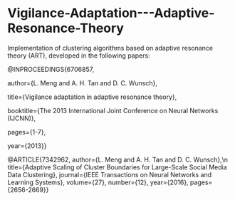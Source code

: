 # Vigilance-Adaptation---Adaptive-Resonance-Theory

Implementation of clustering algorithms based on adaptive resonance theory (ART), developed in the following papers:

@INPROCEEDINGS{6706857, 

author={L. Meng and A. H. Tan and D. C. Wunsch}, 

title={Vigilance adaptation in adaptive resonance theory}, 

booktitle={The 2013 International Joint Conference on Neural Networks (IJCNN)}, 

pages={1-7}, 

year={2013}}

@ARTICLE{7342962, 
author={L. Meng and A. H. Tan and D. C. Wunsch},\n
title={Adaptive Scaling of Cluster Boundaries for Large-Scale Social Media Data Clustering}, 
journal={IEEE Transactions on Neural Networks and Learning Systems}, 
volume={27}, 
number={12}, 
year={2016}, 
pages={2656-2669}}
